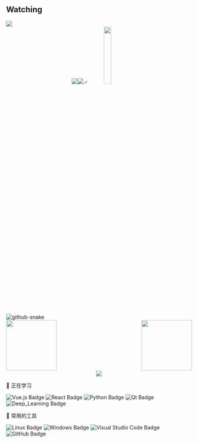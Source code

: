<h2>Watching</h2>
<div align="left">
<img src="https://profile-counter.glitch.me/LiuTianyong/count.svg">
</div>

<!-- 访问数据-鸭鸭-->
<div align="center">
  <img src="https://komarev.com/ghpvc/?username=LiuTianyong&amp;label=Views&amp;color=0e75b6&amp;style=flat"style="max-width: 100%;"><img src="https://badges.pufler.dev/visits/LiuTianyong/LiuTianyong?color=black&logo=github&style=flat-square">♂
<img src="https://github.com/LiuTianyong/LiuTianyong.github.io/blob/main/share/duck.gif?raw=true"width="20%">
</div>

<!-- Snake Code Contribution Map 贪吃蛇代码贡献图 -->
<picture>
  <source media="(prefers-color-scheme: dark)" srcset="https://cdn.jsdelivr.net/gh/sun0225SUN/sun0225SUN/profile-snake-contrib/github-contribution-grid-snake-dark.svg" />
  <source media="(prefers-color-scheme: light)" srcset="https://cdn.jsdelivr.net/gh/sun0225SUN/sun0225SUN/profile-snake-contrib/github-contribution-grid-snake.svg" />
  <img alt="github-snake" src="https://cdn.jsdelivr.net/gh/sun0225SUN/sun0225SUN/profile-snake-contrib/github-contribution-grid-snake-dark.svg" />
</picture>

<!-- GitHub 数据统计 -->
<div style="display: flex; justify-content: space-between;">
    <img align="" height="137px" src="https://github-readme-stats-git-masterrstaa-rickstaa.vercel.app/api?username=LiuTianyong&hide_title=true&hide_border=true&show_icons=true&include_all_commits=true&line_height=21&text_color=000&icon_color=000&bg_color=0,ea6161,ffc64d,fffc4d,52fa5a&theme=graywhite" />
    <img align="" height="137px" src="https://github-readme-stats-git-masterrstaa-rickstaa.vercel.app/api/top-langs/?username=LiuTianyong&hide_title=true&hide_border=true&layout=compact&langs_count=6&text_color=000&icon_color=fff&bg_color=0,52fa5a,4dfcff,c64dff&theme=graywhite" />
</div>



<div align="center"> <img src="https://github-profile-trophy.vercel.app/?username=LiuTianyong" /> </div>

<!--  skill badge 技能徽章 -->
💪 正在学习

![Vue.js Badge](https://img.shields.io/badge/Vue.js-4FC08D?logo=vuedotjs&logoColor=fff&style=flat)
![React Badge](https://img.shields.io/badge/React-61DAFB?logo=react&logoColor=000&style=flat)
![Python Badge](https://img.shields.io/badge/Python-3776AB?logo=python&logoColor=fff&style=flat)
![Qt Badge](https://img.shields.io/badge/Qt-41CD52?logo=qt&logoColor=fff&style=flat)
![Deep_Learning Badge](https://img.shields.io/badge/Deep_Learning-red?logo=Deep_Learning&logoColor=fff&style=flat)


🧰 常用的工具

![Linux Badge](https://img.shields.io/badge/Linux-FCC624?logo=linux&logoColor=000&style=flat)
![Windows Badge](https://img.shields.io/badge/Windows-0078D6?logo=windows&logoColor=fff&style=flat)
![Visual Studio Code Badge](https://img.shields.io/badge/Visual%20Studio%20Code-007ACC?logo=visualstudiocode&logoColor=fff&style=flat)
![GitHub Badge](https://img.shields.io/badge/GitHub-181717?logo=github&logoColor=fff&style=flat)
